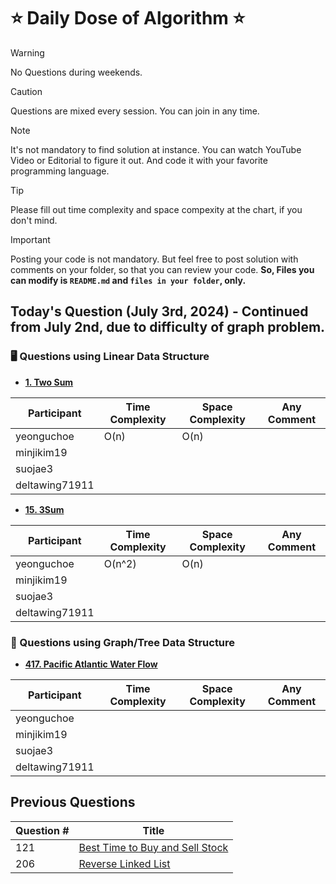# ⭐ Daily Dose of Algorithm ⭐
> [!WARNING]
> No Questions during weekends.

> [!CAUTION]
> Questions are mixed every session. You can join in any time.

> [!NOTE]
> It's not mandatory to find solution at instance. You can watch YouTube Video or Editorial to figure it out. And code it with your favorite programming language.

> [!TIP]  
> Please fill out time complexity and space compexity at the chart, if you don't mind.

> [!IMPORTANT]
> Posting your code is not mandatory. But feel free to post solution with comments on your folder, so that you can review your code. **So, Files you can modify is `README.md` and `files in your folder`, only.**

## Today's Question (July 3rd, 2024) - Continued from July 2nd, due to difficulty of graph problem.
### 🖥️ Questions using Linear Data Structure

- **[1. Two Sum](https://leetcode.com/problems/two-sum/description/)**

| Participant    | Time Complexity | Space Complexity | Any Comment |
| -------------- | --------------- | ---------------- | ----------- |
| yeonguchoe     |      O(n)           |    O(n)              |             |
| minjikim19     |                 |                  |             |
| suojae3        |                 |                  |             |
| deltawing71911 |                 |                  |             |

- **[15. 3Sum](https://leetcode.com/problems/3sum/description/)**

| Participant    | Time Complexity | Space Complexity | Any Comment |
| -------------- | --------------- | ---------------- | ----------- |
| yeonguchoe     |        O(n^2)         |      O(n)            |             |
| minjikim19     |                 |                  |             |
| suojae3        |                 |                  |             |
| deltawing71911 |                 |                  |             |


### 🌲 Questions using Graph/Tree Data Structure

- **[417. Pacific Atlantic Water Flow](https://leetcode.com/problems/pacific-atlantic-water-flow/description/)**

| Participant    | Time Complexity | Space Complexity | Any Comment |
| -------------- | --------------- | ---------------- | ----------- |
| yeonguchoe     |                 |                  |             |
| minjikim19     |                 |                  |             |
| suojae3        |                 |                  |             |
| deltawing71911 |                 |                  |             |


## Previous Questions

| Question # | Title                                                                                             |
| ---------- | ------------------------------------------------------------------------------------------------- |
| 121        | [Best Time to Buy and Sell Stock](https://leetcode.com/problems/best-time-to-buy-and-sell-stock/) |
| 206        | [Reverse Linked List](https://leetcode.com/problems/reverse-linked-list/description/)             |
